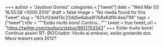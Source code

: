 
+++
author = "Jaydson Gomes"
categories = ["tweet"]
date = "Wed Mar 03 16:55:58 +0000 2010"
draft = false
image = "No media found for this Tweet"
slug = "621cf2ddd13c23dd5e6aba8f7b8a6df9c4ea71f4"
tags = ["tweet"]
title = """Estão muito bons! Continu..."""
tweet = true
tweet_url = "https://twitter.com/jaydson/status/9931703343"
+++
Estão muito bons! Continue assim! RT: @OCriador: Vocês ai embaixo, estão gostando dos Meus teasers para 2012?
